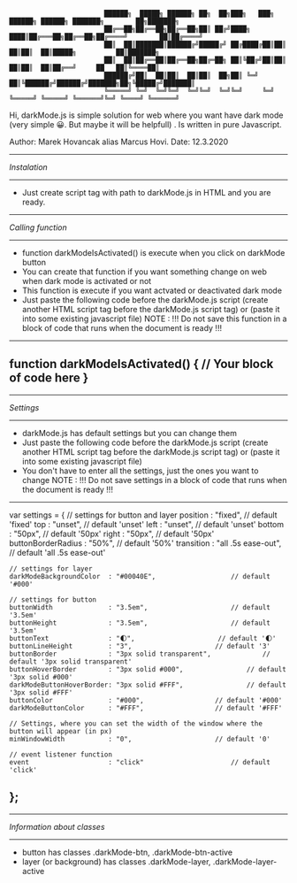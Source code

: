 							██████╗  █████╗ ██████╗ ██╗  ██╗███╗   ███╗ ██████╗ ██████╗ ███████╗        ██╗███████╗
							██╔══██╗██╔══██╗██╔══██╗██║ ██╔╝████╗ ████║██╔═══██╗██╔══██╗██╔════╝        ██║██╔════╝
							██║  ██║███████║██████╔╝█████╔╝ ██╔████╔██║██║   ██║██║  ██║█████╗          ██║███████╗
							██║  ██║██╔══██║██╔══██╗██╔═██╗ ██║╚██╔╝██║██║   ██║██║  ██║██╔══╝     ██   ██║╚════██║
							██████╔╝██║  ██║██║  ██║██║  ██╗██║ ╚═╝ ██║╚██████╔╝██████╔╝███████╗██╗╚█████╔╝███████║
							╚═════╝ ╚═╝  ╚═╝╚═╝  ╚═╝╚═╝  ╚═╝╚═╝     ╚═╝ ╚═════╝ ╚═════╝ ╚══════╝╚═╝ ╚════╝ ╚══════╝

Hi, darkMode.js is simple solution for web where you want have dark mode (very simple 😀. But maybe it will be helpfull)
. Is written in pure Javascript.

Author: Marek Hovancak alias Marcus Hovi. Date: 12.3.2020

*************
*Instalation*
*************

- Just create script tag with path to darkMode.js in HTML and you are ready.

******************
*Calling function*
******************

- function darkModeIsActivated() is execute when you click on darkMode button
- You can create that function if you want something change on web when dark mode is activated or not
- This function is execute if you want actvated or deactivated dark mode
- Just paste the following code before the darkMode.js script (create another HTML script tag before the darkMode.js
  script tag) or (paste it into some existing javascript file)
  NOTE : !!! Do not save this function in a block of code that runs when the document is ready !!!

-----------------------------------------------------------
function darkModeIsActivated() { // Your block of code here }
-----------------------------------------------------------

**********
*Settings*
**********

- darkMode.js has default settings but you can change them
- Just paste the following code before the darkMode.js script (create another HTML script tag before the darkMode.js
  script tag) or (paste it into some existing javascript file)
- You don't have to enter all the settings, just the ones you want to change NOTE : !!! Do not save settings in a block
  of code that runs when the document is ready !!!

---------------------------------------------------------------------------------------------------------------------
var settings = { // settings for button and layer position                 : "fixed", // default 'fixed'
top             : "unset", // default 'unset' left             : "unset", // default 'unset'
bottom                   : "50px", // default '50px' right                    : "50px", // default '50px'
buttonBorderRadius       : "50%", // default '50%' transition               : "all .5s ease-out", // default 'all .5s
ease-out'

	// settings for layer
	darkModeBackgroundColor  : "#00040E", 					// default '#000'
	
	// settings for button
	buttonWidth              : "3.5em", 					// default '3.5em'
	buttonHeight             : "3.5em", 					// default '3.5em'
	buttonText               : "🌓",						// default '🌓'
	buttonLineHeight         : "3", 					// default '3'
	buttonBorder             : "3px solid transparent", 			// default '3px solid transparent'
	buttonHoverBorder        : "3px solid #000", 				// default '3px solid #000'
	darkModeButtonHoverBorder: "3px solid #FFF", 				// default '3px solid #FFF'
	buttonColor              : "#000", 					// default '#000'
	darkModeButtonColor      : "#FFF", 					// default '#FFF'
	
	// Settings, where you can set the width of the window where the button will appear (in px) 
	minWindowWidth           : "0",						// default '0'

	// event listener function
	event 					 : "click"                      // default 'click'

};
---------------------------------------------------------------------------------------------------------------------

***************************
*Information about classes*
***************************

- button has classes .darkMode-btn, .darkMode-btn-active
- layer (or background) has classes .darkMode-layer, .darkMode-layer-active
